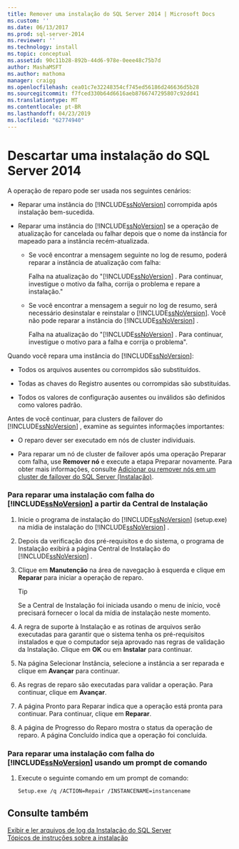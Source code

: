 ```yaml
---
title: Remover uma instalação do SQL Server 2014 | Microsoft Docs
ms.custom: ''
ms.date: 06/13/2017
ms.prod: sql-server-2014
ms.reviewer: ''
ms.technology: install
ms.topic: conceptual
ms.assetid: 90c11b28-892b-44d6-978e-0eee48c75b7d
author: MashaMSFT
ms.author: mathoma
manager: craigg
ms.openlocfilehash: cea01c7e32248354cf745ed56186d246636d5b28
ms.sourcegitcommit: f7fced330b64d6616aeb8766747295807c92dd41
ms.translationtype: MT
ms.contentlocale: pt-BR
ms.lasthandoff: 04/23/2019
ms.locfileid: "62774940"
---
```

# <a name="drop-a-sql-server-2014-installation"></a>Descartar uma instalação do SQL Server 2014
  A operação de reparo pode ser usada nos seguintes cenários:  
  
-   Reparar uma instância do [!INCLUDE[ssNoVersion](../../includes/ssnoversion-md.md)] corrompida após instalação bem-sucedida.  
  
-   Reparar uma instância do [!INCLUDE[ssNoVersion](../../includes/ssnoversion-md.md)] se a operação de atualização for cancelada ou falhar depois que o nome da instância for mapeado para a instância recém-atualizada.  
  
    -   Se você encontrar a mensagem seguinte no log de resumo, poderá reparar a instância de atualização com falha:  
  
         Falha na atualização do "[!INCLUDE[ssNoVersion](../../includes/ssnoversion-md.md)] . Para continuar, investigue o motivo da falha, corrija o problema e repare a instalação."  
  
    -   Se você encontrar a mensagem a seguir no log de resumo, será necessário desinstalar e reinstalar o [!INCLUDE[ssNoVersion](../../includes/ssnoversion-md.md)]. Você não pode reparar a instância do [!INCLUDE[ssNoVersion](../../includes/ssnoversion-md.md)] .  
  
         Falha na atualização do "[!INCLUDE[ssNoVersion](../../includes/ssnoversion-md.md)] . Para continuar, investigue o motivo para a falha e corrija o problema".  
  
 Quando você repara uma instância do [!INCLUDE[ssNoVersion](../../includes/ssnoversion-md.md)]:  
  
-   Todos os arquivos ausentes ou corrompidos são substituídos.  
  
-   Todas as chaves do Registro ausentes ou corrompidas são substituídas.  
  
-   Todos os valores de configuração ausentes ou inválidos são definidos como valores padrão.  
  
 Antes de você continuar, para clusters de failover do [!INCLUDE[ssNoVersion](../../includes/ssnoversion-md.md)] , examine as seguintes informações importantes:  
  
-   O reparo dever ser executado em nós de cluster individuais.  
  
-   Para reparar um nó de cluster de failover após uma operação Preparar com falha, use **Remover nó** e execute a etapa Preparar novamente. Para obter mais informações, consulte [Adicionar ou remover nós em um cluster de failover do SQL Server &#40;Instalação&#41;](../../sql-server/failover-clusters/install/add-or-remove-nodes-in-a-sql-server-failover-cluster-setup.md).  
  
### <a name="to-repair-a-failed-installation-of-includessnoversionincludesssnoversion-mdmd-from-the-installation-center"></a>Para reparar uma instalação com falha do [!INCLUDE[ssNoVersion](../../includes/ssnoversion-md.md)] a partir da Central de Instalação  
  
1.  Inicie o programa de instalação do [!INCLUDE[ssNoVersion](../../includes/ssnoversion-md.md)] (setup.exe) na mídia de instalação do [!INCLUDE[ssNoVersion](../../includes/ssnoversion-md.md)] .  
  
2.  Depois da verificação dos pré-requisitos e do sistema, o programa de Instalação exibirá a página Central de Instalação do [!INCLUDE[ssNoVersion](../../includes/ssnoversion-md.md)] .  
  
3.  Clique em **Manutenção** na área de navegação à esquerda e clique em **Reparar** para iniciar a operação de reparo.  
  
    > [!TIP]  
    >  Se a Central de Instalação foi iniciada usando o menu de início, você precisará fornecer o local da mídia de instalação neste momento.  
  
4.  A regra de suporte à Instalação e as rotinas de arquivos serão executadas para garantir que o sistema tenha os pré-requisitos instalados e que o computador seja aprovado nas regras de validação da Instalação. Clique em **OK** ou em **Instalar** para continuar.  
  
5.  Na página Selecionar Instância, selecione a instância a ser reparada e clique em **Avançar** para continuar.  
  
6.  As regras de reparo são executadas para validar a operação. Para continuar, clique em **Avançar**.  
  
7.  A página Pronto para Reparar indica que a operação está pronta para continuar. Para continuar, clique em **Reparar**.  
  
8.  A página de Progresso do Reparo mostra o status da operação de reparo. A página Concluído indica que a operação foi concluída.  
  
### <a name="to-repair-a-failed-installation-of-includessnoversionincludesssnoversion-mdmd-using-command-prompt"></a>Para reparar uma instalação com falha do [!INCLUDE[ssNoVersion](../../includes/ssnoversion-md.md)] usando um prompt de comando  
  
1.  Execute o seguinte comando em um prompt de comando:  
  
    ```  
    Setup.exe /q /ACTION=Repair /INSTANCENAME=instancename  
    ```  
  
## <a name="see-also"></a>Consulte também  
 [Exibir e ler arquivos de log da Instalação do SQL Server](view-and-read-sql-server-setup-log-files.md)   
 [Tópicos de instruções sobre a instalação](../../sql-server/install/installation-how-to-topics.md)  
  
  
